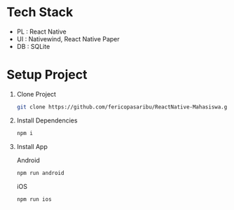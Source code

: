 # Tech Stack
   - PL   : React Native
   - UI   : Nativewind, React Native Paper
   - DB   : SQLite


# Setup Project

1. Clone Project
   
   ```bash
   git clone https://github.com/fericopasaribu/ReactNative-Mahasiswa.git
   ```
   
3. Install Dependencies

   ```bash
   npm i
   ```

4. Install App

   Android 
   ```bash
   npm run android
   ```

    iOS 
   ```bash
   npm run ios
   ```

